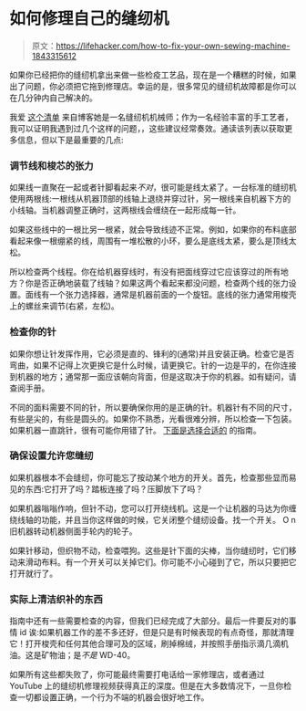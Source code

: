 # 如何修理自己的缝纫机

> 原文：<https://lifehacker.com/how-to-fix-your-own-sewing-machine-1843315612>

如果你已经把你的缝纫机拿出来做一些检疫工艺品，现在是一个糟糕的时候，如果出了问题，你必须把它拖到修理店。幸运的是，很多常见的缝纫机故障都是你可以在几分钟内自己解决的。



我爱 [这个清单](https://shesasewingmachinemechanic.blogspot.com/p/what-to-check.html) 来自博客她是一名缝纫机机械师；作为一名经验丰富的手工艺者，我可以证明我遇到过几个这样的问题，，这些建议经常奏效。通读该列表以获取更多信息，但以下是最重要的几点:

### 调节线和梭芯的张力

如果线一直聚在一起或者针脚看起来*不对*，很可能是线太紧了。一台标准的缝纫机使用两根线:一根线从机器顶部的线轴上退绕并穿过针，另一根线来自机器下方的小线轴。当机器调整正确时，这两根线会缠绕在一起形成每一针。

如果这些线中的一根比另一根紧，就会导致线迹不正常。例如，如果你的布料底部看起来像一根绷紧的线，周围有一堆松散的小环，要么是底线太紧，要么是顶线太松。

所以检查两个线程。你在给机器穿线时，有没有把面线穿过它应该穿过的所有地方？你是否正确地装载了线轴？如果这两个看起来都没问题，检查两个线的张力设置。面线有一个张力选择器，通常是机器前面的一个旋钮。底线的张力通常用梭壳上的螺丝来调节(右紧，左松)。

### 检查你的针

如果你想让针发挥作用，它必须是直的、锋利的(通常)并且安装正确。检查它是否弯曲，如果不记得上次更换它是什么时候，请更换它。针的一边是平的，在你连接到机器的地方；通常那一面应该朝向背面，但是这取决于你的机器。如有疑问，请查阅手册。

不同的面料需要不同的针，所以要确保你用的是正确的针。机器针有不同的尺寸，有些是尖的，有些是圆头的。如果你不熟悉，光看很难分辨，所以检查一下包装。如果机器一直跳针，很有可能你用错了针。 [下面是选择合适的](https://www.singer.com/sewing-resources/choosing-the-right-machine-needles) 的指南。

### 确保设置允许您缝纫

如果机器根本不会缝纫，你可能忘了按动某个地方的开关。首先，检查那些显而易见的东西:它打开了吗？踏板连接了吗？压脚放下了吗？

如果机器嗡嗡作响，但针不动，您可以打开绕线机。这是一个让机器的马达为你缠绕线轴的功能，并且当你这样做的时候，它关闭整个缝纫设备。找一个开关。 O n 旧机器转动机器侧面手轮内的轮子。

如果针移动，但织物不动，检查喂狗。这些是针下面的尖棒，当你缝纫时，它们移动来滑动布料。有一个开关可以关掉它们。你可能不小心碰到了它，所以只要把它打开就行了。

### 实际上清洁织补的东西

指南中还有一些需要检查的内容，但我们已经完成了大部分。最后一件要反对的事情 id 诶:如果机器工作的差不多还好，但是只是有时候表现的有点奇怪，那就清理它！打开梭壳和任何其他合理可及的区域，刷掉棉绒，并按照手册指示滴几滴机油。这是矿物油；是*不是* WD-40。

如果所有这些都失败了，你可能最终需要打电话给一家修理店，或者通过 YouTube 上的缝纫机修理视频获得真正的深度。但是在大多数情况下，一旦你检查一切都设置正确，一个行为不端的机器会很好地工作。